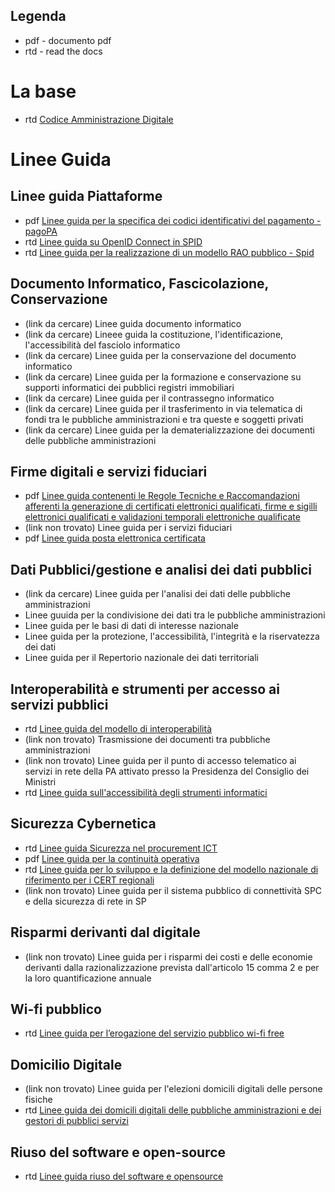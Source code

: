 ## Legenda
* pdf - documento pdf
* rtd - read the docs

# La base

* rtd [Codice Amministrazione Digitale](https://docs.italia.it/italia/piano-triennale-ict/codice-amministrazione-digitale-docs/it/v2017-12-13/)

# Linee Guida

## Linee guida Piattaforme

* pdf [Linee guida per la specifica dei codici identificativi del pagamento - pagoPA](https://www.agid.gov.it/it/piattaforme/pagopa/linee-guida-documentazione-tecnica)
* rtd [Linee guida su OpenID Connect in SPID](https://docs.italia.it/AgID/documenti-in-consultazione/lg-openidconnect-spid-docs/it/bozza/)
* rtd [Linee guida per la realizzazione di un modello RAO pubblico - Spid ](https://docs.italia.it/AgID/documenti-in-consultazione/lg-modello-rao-docs/it/bozza/LineeGuidaRAO.html)

## Documento Informatico, Fascicolazione, Conservazione

* (link da cercare) Linee guida documento informatico
* (link da cercare) Lineee guida la costituzione, l'identificazione, l'accessibilità del fasciolo informatico
* (link da cercare) Linee guida per la conservazione del documento informatico
* (link da cercare) Linee guida per la formazione e conservazione su supporti informatici dei pubblici registri immobiliari
* (link da cercare) Linee guida per il contrassegno informatico
* (link da cercare) Linee guida per il trasferimento in via telematica di fondi tra le pubbliche amministrazioni e tra queste e soggetti privati
* (link da cercare) Linee guida per la dematerializzazione dei documenti delle pubbliche amministrazioni

## Firme digitali e servizi fiduciari

* pdf [Linee guida contenenti le Regole Tecniche e Raccomandazioni afferenti la generazione di certificati  elettronici qualificati, firme e sigilli elettronici qualificati e validazioni temporali elettroniche qualificate](https://www.agid.gov.it/sites/default/files/repository_files/regole_tecniche_e_raccomandazioni_v1.1_0.pdf)
* (link non trovato) Linee guida per i servizi fiduciari
* pdf [Linee guida posta elettronica certificata](https://www.agid.gov.it/sites/default/files/repository_files/documentazione_trasparenza/linee_guida_vigilanza_gestori_pec_1.0_18-11-2009.pdf)

## Dati Pubblici/gestione e analisi dei dati pubblici

* (link da cercare) Linee guida per l'analisi dei dati delle pubbliche amministrazioni
* Linee guuida per la condivisione dei dati tra le pubbliche amministrazioni
* Linee guida per le basi di dati di interesse nazionale
* Linee guida per la protezione, l'accessibilità, l'integrità e la riservatezza dei dati
* Linee guida per il Repertorio nazionale dei dati territoriali

## Interoperabilità e strumenti per accesso ai servizi pubblici

* rtd [Linee guida del modello di interoperabilità](https://docs.italia.it/italia/piano-triennale-ict/lg-modellointeroperabilita-docs/it/bozza/)
* (link non trovato) Trasmissione dei documenti tra pubbliche amministrazioni
* (link non trovato) Linee guida per il punto di accesso telematico ai servizi in rete della PA attivato presso la Presidenza del Consiglio dei Ministri
* rtd [Linee guida sull'accessibilità degli strumenti informatici](https://docs.italia.it/AgID/documenti-in-consultazione/lg-accessibilita-docs/it)

## Sicurezza Cybernetica

* rtd [Linee guida Sicurezza nel procurement ICT](https://docs.italia.it/AgID/documenti-in-consultazione/lg-procurement-ict/it/bozza/)
* pdf [Linee guida per la continuità operativa](https://www.agid.gov.it/sites/default/files/repository_files/linee_guida/linee-guida-dr.pdf)
* rtd [Linee guida per lo sviluppo e la definizione del modello nazionale di riferimento per i CERT regionali](https://docs.italia.it/AgID/documenti-in-consultazione/lg-cert-regionali/it/)
* (link non trovato) Linee guida per il sistema pubblico di connettività SPC e della sicurezza di rete in SP

## Risparmi derivanti dal digitale

* (link non trovato) Linee guida per i risparmi dei costi e delle economie derivanti dalla razionalizzazione prevista dall'articolo 15 comma 2 e per la loro quantificazione annuale

## Wi-fi pubblico

* rtd [Linee guida per l’erogazione del servizio pubblico wi-fi free](https://docs.italia.it/AgID/documenti-in-consultazione/lg-pubblicowififree/it/)

## Domicilio Digitale

* (link non trovato) Linee guida per l'elezioni domicili digitali delle persone fisiche
* rtd [Linee guida dei domicili digitali delle pubbliche amministrazioni e dei gestori di pubblici servizi](https://docs.italia.it/italia/developers-italia/lg-acquisizione-e-riuso-software-per-pa-docs/it/stabile/)

## Riuso del software e open-source

* rtd [Linee guida riuso del software e opensource](https://docs.italia.it/italia/developers-italia/lg-acquisizione-e-riuso-software-per-pa-docs/it/stabile/)

